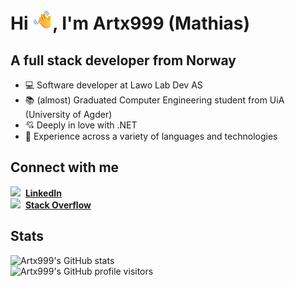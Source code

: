 # Hi <img src="wave.gif" width="32px" alt="waving hand">, I'm Artx999 (Mathias)

## A full stack developer from Norway
- ‍💻 Software developer at Lawo Lab Dev AS
- 📚 (almost) Graduated Computer Engineering student from UiA (University of Agder)
- 💘 Deeply in love with .NET
- 🔨 Experience across a variety of languages and technologies

## Connect with me
[<img src="https://raw.githubusercontent.com/rahuldkjain/github-profile-readme-generator/master/src/images/icons/Social/linked-in-alt.svg" height="15px"/>][linkedin] &nbsp;**[LinkedIn][linkedin]**
<br/>
[<img src="https://raw.githubusercontent.com/rahuldkjain/github-profile-readme-generator/master/src/images/icons/Social/stack-overflow.svg" height="15px"/>][stackoverflow] &nbsp;**[Stack Overflow][stackoverflow]**

## Stats
![Artx999's GitHub stats](https://github-readme-stats.vercel.app/api/top-langs?username=artx999&show_icons=true&theme=jolly&locale=en&layout=compact)
<br/>
![Artx999's GitHub profile visitors](https://komarev.com/ghpvc/?username=artx999&label=Profile%20views&color=291B3E&style=for-the-badge)

[linkedin]: https://linkedin.com/in/artx999
[stackoverflow]: https://stackoverflow.com/users/14155736/artx999